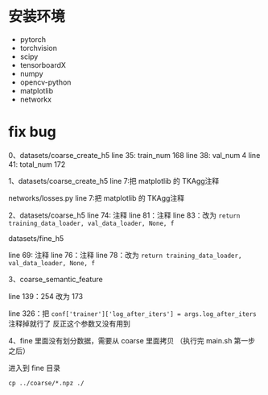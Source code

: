 # 安装环境

+ pytorch
+ torchvision
+ scipy
+ tensorboardX
+ numpy
+ opencv-python
+ matplotlib
+ networkx

# fix bug

0、datasets/coarse_create_h5
line 35: train_num 168
line 38: val_num 4
line 41: total_num 172

1、datasets/coarse_create_h5
line 7:把 matplotlib 的 TKAgg注释

networks/losses.py
line 7:把 matplotlib 的 TKAgg注释


2、datasets/coarse_h5
line 74: 注释
line 81：注释
line 83：改为 `return training_data_loader, val_data_loader, None, f`

datasets/fine_h5

line 69: 注释
line 76：注释
line 78：改为 `return training_data_loader, val_data_loader, None, f`


3、coarse_semantic_feature

line 139：254 改为 173

line 326：把 `conf['trainer']['log_after_iters'] = args.log_after_iters` 注释掉就行了
反正这个参数又没有用到


4、fine 里面没有划分数据，需要从 coarse 里面拷贝
（执行完 main.sh 第一步之后）

进入到 fine 目录

`cp ../coarse/*.npz ./`


